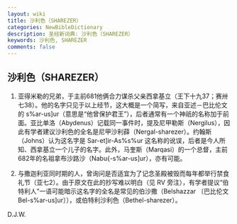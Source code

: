```yaml
---
layout: wiki
title: 沙利色（SHAREZER）
categories: NewBibleDictionary
description: 圣经新词典: 沙利色（SHAREZER）
keywords: 沙利色, SHAREZER
comments: false
---
```


## 沙利色（SHAREZER）

1. 亚得米勒的兄弟，于主前681他俩合力谋杀父亲西拿基立（王下十九37；赛卅七38）。他的名字只见于以上经节，这大概是一个简写，来自亚述－巴比伦文的 s%ar-us]ur（意思是“他曾保护君王”），后者通常有一个神祇的名称加于前面。亚比单洛（Abydenus）记载同一事件时，提及尼甲勒斯（Nergilus），因此有学者建议沙利色的全名是尼甲沙利薛（Nergal-sharezer）。约翰斯（Johns）认为这名字是 Sar-et]ir-As%s%ur 这名称的讹误，后者是今人所知、西拿基立一个儿子的名字。此外，马奎斯（Marqasi）的一个总督，主前682年的名祖拿布沙路沙（Nabu{-s%ar-us]ur），亦有可能。

2. 与撒迦利亚同时期的人，曾询问是否适宜为了记念圣殿被毁而每年都举行禁食礼节（亚七2）。由于原文在此的抄写难以明白（见 RV 旁注），有学者提议“伯特利人”一语可能暗示这名字的全名是常见的伯沙撒（Belshazzar 〔巴比伦文 Bel-s%ar-us]ur〕），或伯特利沙利色（Bethel-sharezer）。

D.J.W.








